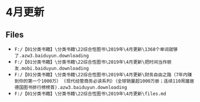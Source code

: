 # 4月更新

## Files

- `F:/【01分类书籍】\分类书籍\22综合性图书\2019年\4月更新\1368个单词就够了.azw3.baiduyun.downloading`
- `F:/【01分类书籍】\分类书籍\22综合性图书\2019年\4月更新\把时间当作朋友.mobi.baiduyun.downloading`
- `F:/【01分类书籍】\分类书籍\22综合性图书\2019年\4月更新\财务自由之路（7年内赚到你的第一个1000万） (现代经管商务必读系列）（全球销量超1000万册；连续110周雄居德国图书排行榜榜首).azw3.baiduyun.downloading`
- `F:/【01分类书籍】\分类书籍\22综合性图书\2019年\4月更新\files.md`
